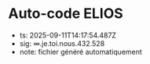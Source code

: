 # Auto-code ELIOS
- ts: 2025-09-11T14:17:54.487Z
- sig: ∞.je.toi.nous.432.528
- note: fichier généré automatiquement